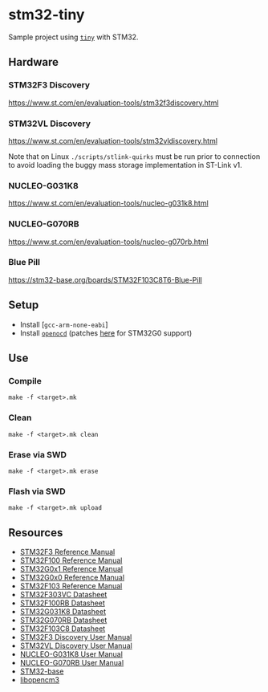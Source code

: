 # stm32-tiny
Sample project using [`tiny`](https://github.com/ryanplusplus/tiny) with STM32.

## Hardware
### STM32F3 Discovery
https://www.st.com/en/evaluation-tools/stm32f3discovery.html

### STM32VL Discovery
https://www.st.com/en/evaluation-tools/stm32vldiscovery.html

Note that on Linux `./scripts/stlink-quirks` must be run prior to connection to avoid loading the buggy mass storage implementation in ST-Link v1.

### NUCLEO-G031K8
https://www.st.com/en/evaluation-tools/nucleo-g031k8.html

### NUCLEO-G070RB
https://www.st.com/en/evaluation-tools/nucleo-g070rb.html

### Blue Pill
https://stm32-base.org/boards/STM32F103C8T6-Blue-Pill

## Setup
- Install [`gcc-arm-none-eabi`]
- Install [`openocd`](https://github.com/ntfreak/openocd) (patches [here](http://openocd.zylin.com/#/c/4807/) for STM32G0 support)

## Use
### Compile
```shell
make -f <target>.mk
```

### Clean
```shell
make -f <target>.mk clean
```

### Erase via SWD
```shell
make -f <target>.mk erase
```

### Flash via SWD
```shell
make -f <target>.mk upload
```

## Resources
- [STM32F3 Reference Manual](https://www.st.com/resource/en/reference_manual/dm00043574.pdf)
- [STM32F100 Reference Manual](https://www.st.com/resource/en/reference_manual/cd00246267.pdf)
- [STM32G0x1 Reference Manual](https://www.st.com/resource/en/reference_manual/dm00371828.pdf)
- [STM32G0x0 Reference Manual](https://www.st.com/resource/en/reference_manual/dm00463896.pdf)
- [STM32F103 Reference Manual](https://www.st.com/resource/en/reference_manual/cd00171190.pdf)
- [STM32F303VC Datasheet](https://www.st.com/resource/en/datasheet/stm32f303vc.pdf)
- [STM32F100RB Datasheet](https://www.st.com/resource/en/datasheet/stm32f100rb.pdf)
- [STM32G031K8 Datasheet](https://www.st.com/resource/en/datasheet/stm32g031k8.pdf)
- [STM32G070RB Datasheet](https://www.st.com/resource/en/datasheet/stm32g070rb.pdf)
- [STM32F103C8 Datasheet](https://www.st.com/resource/en/datasheet/stm32f103c8.pdf)
- [STM32F3 Discovery User Manual](https://www.st.com/resource/en/user_manual/dm00063382.pdf)
- [STM32VL Discovery User Manual](https://www.st.com/resource/en/user_manual/cd00267113.pdf)
- [NUCLEO-G031K8 User Manual](https://www.st.com/resource/en/user_manual/dm00622380.pdf)
- [NUCLEO-G070RB User Manual](https://www.st.com/resource/en/user_manual/dm00452640.pdf)
- [STM32-base](https://stm32-base.org/)
- [libopencm3](https://github.com/libopencm3/libopencm3)
